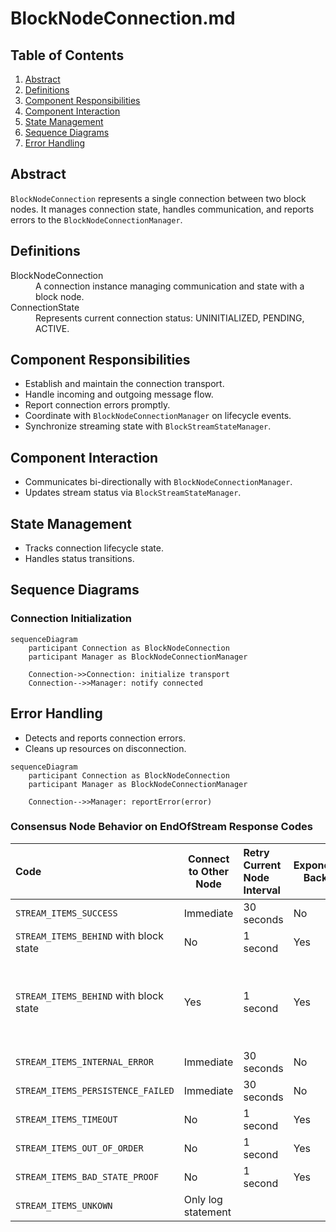 # BlockNodeConnection.md

## Table of Contents

1. [Abstract](#abstract)
2. [Definitions](#definitions)
3. [Component Responsibilities](#component-responsibilities)
4. [Component Interaction](#component-interaction)
5. [State Management](#state-management)
6. [Sequence Diagrams](#sequence-diagrams)
7. [Error Handling](#error-handling)

## Abstract

`BlockNodeConnection` represents a single connection between two block nodes.
It manages connection state, handles communication, and reports errors to the `BlockNodeConnectionManager`.

## Definitions

<dl>
<dt>BlockNodeConnection</dt>
<dd>A connection instance managing communication and state with a block node.</dd>

<dt>ConnectionState</dt>
<dd>Represents current connection status: UNINITIALIZED, PENDING, ACTIVE.</dd>
</dl>

## Component Responsibilities

- Establish and maintain the connection transport.
- Handle incoming and outgoing message flow.
- Report connection errors promptly.
- Coordinate with `BlockNodeConnectionManager` on lifecycle events.
- Synchronize streaming state with `BlockStreamStateManager`.

## Component Interaction

- Communicates bi-directionally with `BlockNodeConnectionManager`.
- Updates stream status via `BlockStreamStateManager`.

## State Management

- Tracks connection lifecycle state.
- Handles status transitions.

## Sequence Diagrams

### Connection Initialization

```mermaid
sequenceDiagram
    participant Connection as BlockNodeConnection
    participant Manager as BlockNodeConnectionManager

    Connection->>Connection: initialize transport
    Connection-->>Manager: notify connected
```

## Error Handling

- Detects and reports connection errors.
- Cleans up resources on disconnection.

```mermaid
sequenceDiagram
    participant Connection as BlockNodeConnection
    participant Manager as BlockNodeConnectionManager

    Connection-->>Manager: reportError(error)
```

### Consensus Node Behavior on EndOfStream Response Codes

| Code                                   | Connect to Other Node | Retry Current Node Interval | Exponential Backoff | Max Retry Delay |                         EndOfStream limit within timespan                          |
|:---------------------------------------|-----------------------|:----------------------------|---------------------|-----------------|------------------------------------------------------------------------------------|
| `STREAM_ITEMS_SUCCESS`                 | Immediate             | 30 seconds                  | No                  | 10 seconds      |                                                                                    |
| `STREAM_ITEMS_BEHIND` with block state | No                    | 1 second                    | Yes                 | 10 seconds      |                                                                                    |
| `STREAM_ITEMS_BEHIND` with block state | Yes                   | 1 second                    | Yes                 | 10 seconds      | CN sends EndStream to indicate the BN to look for the block from other Block Nodes |
| `STREAM_ITEMS_INTERNAL_ERROR`          | Immediate             | 30 seconds                  | No                  | 10 seconds      |                                                                                    |
| `STREAM_ITEMS_PERSISTENCE_FAILED`      | Immediate             | 30 seconds                  | No                  | 10 seconds      |                                                                                    |
| `STREAM_ITEMS_TIMEOUT`                 | No                    | 1 second                    | Yes                 | 10 seconds      |                                                                                    |
| `STREAM_ITEMS_OUT_OF_ORDER`            | No                    | 1 second                    | Yes                 | 10 seconds      |                                                                                    |
| `STREAM_ITEMS_BAD_STATE_PROOF`         | No                    | 1 second                    | Yes                 | 10 seconds      |                                                                                    |
| `STREAM_ITEMS_UNKOWN`                  | Only log statement    |                             |                     |                 |                                                                                    |

